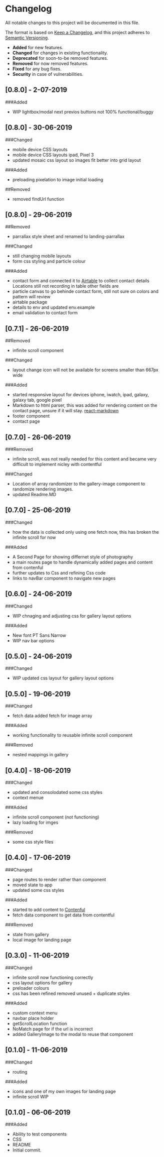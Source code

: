# Changelog
All notable changes to this project will be documented in this file.

The format is based on [Keep a Changelog](https://keepachangelog.com/en/1.0.0/),
and this project adheres to [Semantic Versioning](https://semver.org/spec/v2.0.0.html).

- __Added__ for new features.
- __Changed__ for changes in existing functionality.
- __Deprecated__ for soon-to-be removed features.
- __Removed__ for now removed features.
- __Fixed__ for any bug fixes.
- __Security__ in case of vulnerabilities.

## [0.8.0] - 2-07-2019
###Added
- WIP lightbox/modal next previos buttons not 100% functional/buggy

## [0.8.0] - 30-06-2019
###Changed
- mobile device CSS layouts
- mobile device CSS layouts ipad, Pixel 3
- updated mosaic css layout so images fit better into grid layout

###Added
- preloading pixelation to image initial loading 

##Removed
- removed findUrl function

## [0.8.0] - 29-06-2019
##Removed
- parrallax style sheet and renamed to landing-parrallax

###Changed
- still changing mobile layouts
- form css styling and particle colour

###Added 
- contact form and connected it to [Airtable](https://airtable.com/) to collect contact details Locations still not recording in table other fields are
- particle canvas to go behinde contact form, still not sure on colors and pattern will review
- airtable package
- details to env and updated env.example
- email validation to contact form

## [0.7.1] - 26-06-2019
##Removed
- infinite scroll component

###Changed
- layout change icon will not be available for screens smaller than 667px wide

###Added 
- started responsive layout for devices iphone, iwatch, ipad, galaxy, galaxy tab, google pixel 
- Markdown to html parser, this was added for rendering content on the contact page, unsure if it will stay. [react-markdown](https://github.com/rexxars/react-markdown) 
- footer component
- contact page

## [0.7.0] - 26-06-2019
###Removed
- infinite scroll, was not really needed for this content and became very difficult to implement nicley with contentful

###Changed
- Location of array randomizer to the gallery-image component to randomize rendering images.
- updated Readme.MD

## [0.7.0] - 25-06-2019
###Changed
- how the data is collected only using one fetch now, this has broken the infinite scroll for now

###Added
- A Second Page for showing differnet style of photography 
- a main routes page to handle dynamically added pages and content from contenful
- further updates to Css and refining Css code
- links to navBar component to navigate new pages

## [0.6.0] - 24-06-2019
###Changed
- WIP chnaging and adjusting css for gallery layout options

###Added
- New font PT Sans Narrow
- WIP nav bar options 

## [0.5.0] - 24-06-2019
###Changed
- WIP updated css layout for gallery layout options

## [0.5.0] - 19-06-2019
###Changed
- fetch data added fetch for image array

###Added
- working functionality to reusable infinite scroll component

###Removed
- nested mappings in gallery

## [0.4.0] - 18-06-2019
###Changed
- updated and consolodated some css styles
- context menue

###Added
- infinite scroll component (not functioning)
- lazy loading for imges

###Removed
- some css style files

## [0.4.0] - 17-06-2019
###Changed
- page routes to render rather than component
- moved state to app
- updated some css styles

###Added
- started to add content to [Contenful](https://www.contentful.com/) 
- fetch data component to get data from contentful

###Removed
- state from gallery
- local image for landing page

## [0.3.0] - 11-06-2019
###Changed
- infinite scroll now functioning correctly
- css layout options for gallery
- preloader colours
- css has been refined removed unused + duplicate styles

###Added
- custom context menu
- navbar place holder
- getScrollLocation function
- NoMatch page for if the url is incorrect
- added GalleryImage to the modal to reuse that component

## [0.1.0] - 11-06-2019
###Changed
- routing

###Added
- icons and one of my own images for landing page
- infinite scroll WIP

## [0.1.0] - 06-06-2019

###Added
- Ability to test components
- CSS
- README
- Initial commit.

